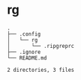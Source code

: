 # rg

```tree
.
├── .config
│   └── rg
│       └── .ripgreprc
├── .ignore
└── README.md

2 directories, 3 files
```
